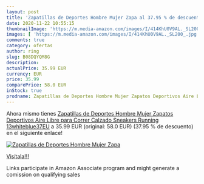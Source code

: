 ```yaml
---
layout: post
title: 'Zapatillas de Deportes Hombre Mujer Zapa al 37.95 % de descuento'
date: 2020-11-22 10:55:15
thumbnailImage: 'https://m.media-amazon.com/images/I/414KhU0V9AL._SL200_.jpg'
images: [ 'https://m.media-amazon.com/images/I/414KhU0V9AL._SL200_.jpg' ]
comments: true
category: ofertas
author: ring
slug: B08DQYQM8G
description:
actualPrice: 35.99 EUR
currency: EUR
price: 35.99
comparePrice: 58.0 EUR
inStock: true
prodname: Zapatillas de Deportes Hombre Mujer Zapatos Deportivos Aire Libre para Correr Calzado Sneakers Running 13whiteblue37EU
---
```


Ahora mismo tienes [Zapatillas de Deportes Hombre Mujer Zapatos Deportivos Aire Libre para Correr Calzado Sneakers Running 13whiteblue37EU](https://www.amazon.es/dp/B08DQYQM8G/?tag=tolees-21) a 35.99 EUR (original: 58.0 EUR) (37.95 %  de descuento) en el siguiente enlace!

[![Zapatillas de Deportes Hombre Mujer Zapa](https://m.media-amazon.com/images/I/414KhU0V9AL._SL200_.jpg)](https://www.amazon.es/dp/B08DQYQM8G/?tag=tolees-21)

[Visítala!!!](https://www.amazon.es/dp/B08DQYQM8G/?tag=tolees-21)

Links participate in Amazon Associate program and might generate a comission on qualifying sales
